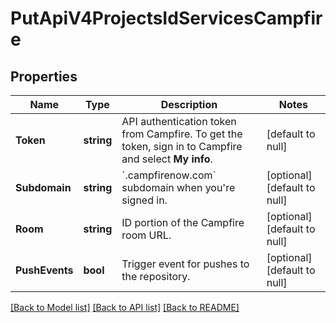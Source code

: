 # PutApiV4ProjectsIdServicesCampfire

## Properties
Name | Type | Description | Notes
------------ | ------------- | ------------- | -------------
**Token** | **string** | API authentication token from Campfire. To get the token, sign in to Campfire and select **My info**. | [default to null]
**Subdomain** | **string** | &#x60;.campfirenow.com&#x60; subdomain when you&#39;re signed in. | [optional] [default to null]
**Room** | **string** | ID portion of the Campfire room URL. | [optional] [default to null]
**PushEvents** | **bool** | Trigger event for pushes to the repository. | [optional] [default to null]

[[Back to Model list]](../README.md#documentation-for-models) [[Back to API list]](../README.md#documentation-for-api-endpoints) [[Back to README]](../README.md)


